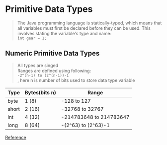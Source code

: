 # Primitive Data Types
> The Java programming language is statically-typed, which means that all variables must first be declared before they can be used. This involves stating the variable's type and name: <br />
> `int gear = 1;`

## Numeric Primitive Data Types
> All types are singed <br />
> Ranges are defined using following: <br />
`-2^(n-1) to (2^(n-1))-1` <br />
>, here n is number of bits used to store data type variable


|   Type	  |  Bytes(bits n)	|	Range  	    |
|-----------|-----------------|-------------|
|	byte	    |	1 (8)		        |   -128 to 127 |
|	short	    |	2 (16)	 	      |   -32768 to 32767|
|	int		    |	4 (32)		      |   -214783648 to 214783647 |
|	long	    |	8 (64)	 	      |    -(2^63) to (2^63)-1|

[Reference](https://docs.oracle.com/javase/tutorial/java/nutsandbolts/datatypes.html)
